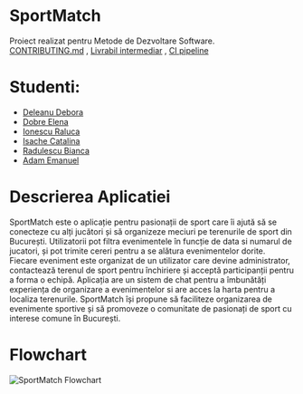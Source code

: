 # SportMatch

Proiect realizat pentru Metode de Dezvoltare Software.  
[CONTRIBUTING.md](https://github.com/inginerie-software-2023-2024/proiect-inginerie-software-sportmatch/blob/main/CONTRIBUTING.md) , 
[Livrabil intermediar](https://github.com/inginerie-software-2023-2024/proiect-inginerie-software-sportmatch/blob/main/IS-Intermediar%20.docx) , [CI pipeline](https://github.com/inginerie-software-2023-2024/proiect-inginerie-software-sportmatch/blob/main/.github/workflows/android.yml) 


# Studenti: 
* [Deleanu Debora](https://github.com/simonadeboradeleanu)
* [Dobre Elena](https://github.com/elenaaad)
* [Ionescu Raluca](https://github.com/RalucaIonescu12)
* [Isache Catalina](https://github.com/catalina-isache)
* [Radulescu Bianca](https://github.com/biancaradulescu28)
* [Adam Emanuel](https://github.com/adamemi02)

# Descrierea Aplicatiei

SportMatch este o aplicație pentru pasionații de sport care îi ajută să se conecteze cu alți jucători și să organizeze meciuri pe terenurile de sport din București.
Utilizatorii pot filtra evenimentele în funcție de data si numarul de jucatori, și pot trimite cereri pentru a se alătura evenimentelor dorite.
Fiecare eveniment este organizat de un utilizator care devine administrator, contactează terenul de sport pentru închiriere și
acceptă participanții pentru a forma o echipă. Aplicația are un sistem de chat pentru a îmbunătăți experiența de organizare a evenimentelor si are acces la harta pentru a localiza terenurile. SportMatch își propune să faciliteze organizarea de evenimente sportive și să promoveze o comunitate de pasionați de sport
cu interese comune în București.

# Flowchart


![SportMatch Flowchart](https://github.com/elenaaad/SportMatch/assets/94315701/e947eee2-56ab-499b-aa21-f15bf4d09bfa)
